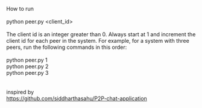 How to run<br /><br />
python peer.py <client_id> <br /><br />
The client id is an integer greater than 0. Always start at 1 and increment the client id for each peer in the system. For example, for a system with three peers, run the following commands in this order: <br /><br />
python peer.py 1 <br />
python peer.py 2<br />
python peer.py 3<br />
<br />
<br />
inspired by <br />
https://github.com/siddharthasahu/P2P-chat-application
